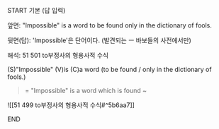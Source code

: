 START
기본 (답 입력)

앞면:
"Impossible" is a word to be found only in the dictionary of fools.


뒷면(답):
'Impossible'은 단어이다. (발견되는 ㅡ 바보들의 사전에서만)


해석:
51 501 to부정사의 형용사적 수식

(S)"Impossible" (V)is (C)a word (to be found / only in the dictionary of fools.)

> = "Impossible" is a word which is found ~

![[51 499 to부정사의 형용사적 수식#^5b6aa7]]
<!--ID: 1694942503127-->
END